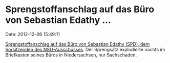 Sprengstoffanschlag auf das Büro von Sebastian Edathy \...
==========================================================

Date: 2012-12-06 15:49:11

[Sprengstoffanschlag auf das Büro von Sebastian Edathy (SPD), dem
Vorsitzenden des
NSU-Ausschusses](http://www.n-tv.de/politik/Sprengstoffanschlag-auf-Edathy-article9706411.html).
Der Sprengsatz explodierte nachts im Briefkasten seines Büros in
Niedersachsen, nur Sachschaden.
